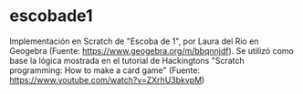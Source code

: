 # escobade1
Implementación en Scratch de "Escoba de 1", por Laura del Rio en Geogebra (Fuente: https://www.geogebra.org/m/bbqnnjdf). Se utilizó como base la lógica mostrada en el tutorial de Hackingtons "Scratch programming: How to make a card game" (Fuente: https://www.youtube.com/watch?v=ZXrhU3bkvpM)
